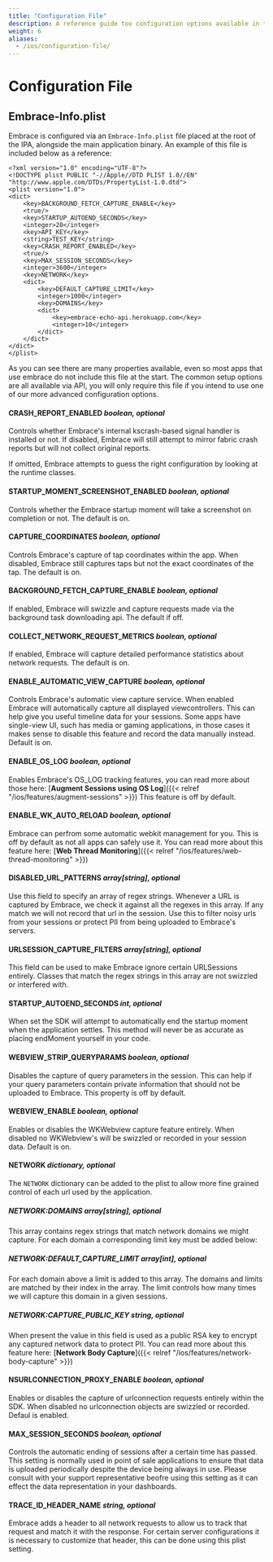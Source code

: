 ```yaml
---
title: "Configuration File"
description: A reference guide too configuration options available in the iOS SDK
weight: 6
aliases:
  - /ios/configuration-file/
---
```


# Configuration File

## Embrace-Info.plist

Embrace is configured via an `Embrace-Info.plist` file placed at the root of the IPA, alongside the main application binary.  An example of this file is included below as a reference:

```plist
<?xml version="1.0" encoding="UTF-8"?>
<!DOCTYPE plist PUBLIC "-//Apple//DTD PLIST 1.0//EN" "http://www.apple.com/DTDs/PropertyList-1.0.dtd">
<plist version="1.0">
<dict>
	<key>BACKGROUND_FETCH_CAPTURE_ENABLE</key>
	<true/>
	<key>STARTUP_AUTOEND_SECONDS</key>
	<integer>20</integer>
	<key>API_KEY</key>
	<string>TEST_KEY</string>
	<key>CRASH_REPORT_ENABLED</key>
	<true/>
	<key>MAX_SESSION_SECONDS</key>
	<integer>3600</integer>
	<key>NETWORK</key>
	<dict>
		<key>DEFAULT_CAPTURE_LIMIT</key>
		<integer>1000</integer>
		<key>DOMAINS</key>
		<dict>
			<key>embrace-echo-api.herokuapp.com</key>
			<integer>10</integer>
		</dict>
	</dict>
</dict>
</plist>
```
As you can see there are many properties available, even so most apps that use embrace do not include this file at the start.  The common setup options are all available via API, you will only require this file if you intend to use one of our more advanced configuration options.

#### CRASH_REPORT_ENABLED *boolean, optional*

Controls whether Embrace's internal kscrash-based signal handler is installed or not.  If disabled, Embrace will still attempt to mirror fabric crash reports but will not collect original reports.

If omitted, Embrace attempts to guess the right configuration by looking at the runtime classes.  

#### STARTUP_MOMENT_SCREENSHOT_ENABLED *boolean, optional*

Controls whether the Embrace startup moment will take a screenshot on completion or not.  The default is on.

#### CAPTURE_COORDINATES *boolean, optional*

Controls Embrace's capture of tap coordinates within the app.  When disabled, Embrace still captures taps but not the exact coordinates of the tap.  The default is on.

#### BACKGROUND_FETCH_CAPTURE_ENABLE *boolean, optional*

If enabled, Embrace will swizzle and capture requests made via the background task downloading api.  The default if off.

#### COLLECT_NETWORK_REQUEST_METRICS *boolean, optional*

If enabled, Embrace will capture detailed performance statistics about network requests.  The default is on.

#### ENABLE_AUTOMATIC_VIEW_CAPTURE *boolean, optional*

Controls Embrace's automatic view capture service.  When enabled Embrace will automatically capture all displayed viewcontrollers.  This can help give you useful timeline data for your sessions.  Some apps have single-view UI, such has media or gaming applications, in those cases it makes sense to disable this feature and record the data manually instead.  Default is on.

#### ENABLE_OS_LOG *boolean, optional*

Enables Embrace's OS_LOG tracking features, you can read more about those here: [**Augment Sessions using OS Log**]({{< relref "/ios/features/augment-sessions" >}}) This feature is off by default.

#### ENABLE_WK_AUTO_RELOAD *boolean, optional*

Embrace can perfrom some automatic webkit management for you.  This is off by default as not all apps can safely use it.  You can read more about this feature here: [**Web Thread Monitoring**]({{< relref "/ios/features/web-thread-monitoring" >}})

#### DISABLED_URL_PATTERNS *array[string], optional*

Use this field to specify an array of regex strings.  Whenever a URL is captured by Embrace, we check it against all the regexes in this array.  If any match we will not record that url in the session.  Use this to filter noisy urls from your sessions or protect PII from being uploaded to Embrace's servers.

#### URLSESSION_CAPTURE_FILTERS *array[string], optional*

This field can be used to make Embrace ignore certain URLSessions entirely.  Classes that match the regex strings in this array are not swizzled or interfered with.

#### STARTUP_AUTOEND_SECONDS *int, optional*

When set the SDK will attempt to automatically end the startup moment when the application settles.  This method will never be as accurate as placing endMoment yourself in your code.

#### WEBVIEW_STRIP_QUERYPARAMS *boolean, optional*

Disables the capture of query parameters in the session.  This can help if your query parameters contain private information that should not be uploaded to Embrace.  This property is off by default.

#### WEBVIEW_ENABLE *boolean, optional*

Enables or disables the WKWebview capture feature entirely.  When disabled no WKWebview's will be swizzled or recorded in your session data.  Default is on.

#### NETWORK *dictionary, optional*

The `NETWORK` dictionary can be added to the plist to allow more fine grained control of each url used by the application.

##### NETWORK:DOMAINS *array[string], optional*

This array contains regex strings that match network domains we might capture.  For each domain a corresponding limit key must be added below:

##### NETWORK:DEFAULT_CAPTURE_LIMIT *array[int], optional*

For each domain above a limit is added to this array.  The domains and limits are matched by their index in the array.  The limit controls how many times we will capture this domain in a given sessions.

##### NETWORK:CAPTURE_PUBLIC_KEY *string, optional*

When present the value in this field is used as a public RSA key to encrypt any captured network data to protect PII.  You can read more about this feature here: [**Network Body Capture**]({{< relref "/ios/features/network-body-capture" >}})

#### NSURLCONNECTION_PROXY_ENABLE *boolean, optional*

Enables or disables the capture of urlconnection requests entirely within the SDK.  When disabled no urlconnection objects are swizzled or recorded.  Defaul is enabled.

#### MAX_SESSION_SECONDS *boolean, optional*

Controls the automatic ending of sessions after a certain time has passed.  This setting is normally used in point of sale applications to ensure that data is uploaded periodically despite the device being always in use.  Please consult with your support representative beofre using this setting as it can effect the data representation in your dashboards.

#### TRACE_ID_HEADER_NAME *string, optional*

Embrace adds a header to all network requests to allow us to track that request and match it with the response.  For certain server configurations it is necessary to customize that header, this can be done using this plist setting.



